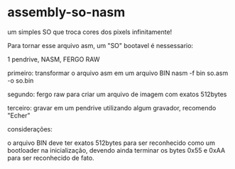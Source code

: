 # assembly-so-nasm
um simples SO que troca cores dos pixels infinitamente!

Para tornar esse arquivo asm, um "SO" bootavel é nessessario:

1 pendrive,
NASM,
FERGO RAW

primeiro: transformar o arquivo asm em um arquivo BIN
nasm -f bin so.asm -o so.bin

segundo:
fergo raw para criar um arquivo de imagem com exatos 512bytes

terceiro:
gravar em um pendrive utilizando algum gravador, recomendo "Echer"

considerações:

o arquivo BIN deve ter exatos 512bytes para ser reconhecido como um bootloader na inicialização, devendo ainda terminar os bytes 0x55 e 0xAA
para ser reconhecido de fato.
